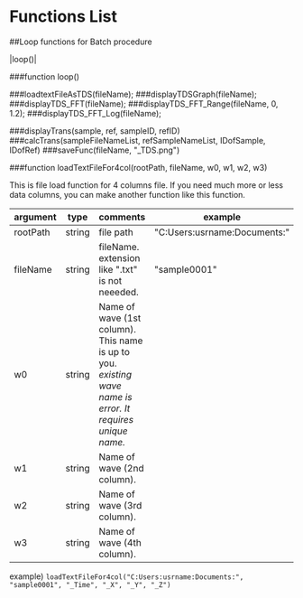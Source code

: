 Functions List
====

##Loop functions for Batch procedure

|loop()|

###function loop()


###loadtextFileAsTDS(fileName);
###displayTDSGraph(fileName);
###displayTDS_FFT(fileName);
###displayTDS_FFT_Range(fileName, 0, 1.2);
###displayTDS_FFT_Log(fileName);

###displayTrans(sample, ref, sampleID, refID)
###calcTrans(sampleFileNameList, refSampleNameList, IDofSample, IDofRef)
###saveFunc(fileName, "_TDS.png")



###function loadTextFileFor4col(rootPath, fileName, w0, w1, w2, w3)

This is file load function for 4 columns file.
If you need much more or less data columns, you can make another function like this function.

| argument | type | comments | example |
| --- | --- | --- | --- |
| rootPath | string | file path | "C:Users:usrname:Documents:" |
| fileName | string | fileName. extension like ".txt" is not neeeded. | "sample0001" |
| w0 | string | Name of wave (1st column). This name is up to you. *existing wave name is error. It requires unique name.* |
| w1 | string | Name of wave (2nd column).||
| w2 | string | Name of wave (3rd column).||
| w3 | string | Name of wave (4th column).||

example) `loadTextFileFor4col("C:Users:usrname:Documents:", "sample0001", "_Time", "_X", "_Y", "_Z")`